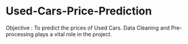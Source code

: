 # Used-Cars-Price-Prediction
Objective : To predict the prices of Used Cars.
Data Cleaning and Pre-processing plays a vital role in the project.
